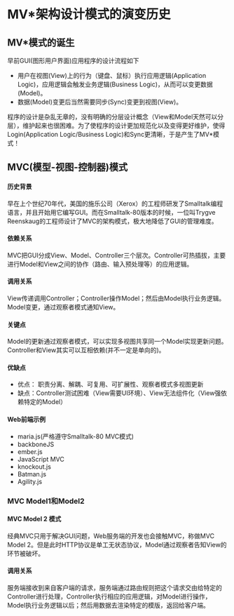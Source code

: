 # MV*架构设计模式的演变历史

## MV*模式的诞生

早前GUI(图形用户界面)应用程序的设计流程如下

- 用户在视图(View)上的行为（键盘、鼠标）执行应用逻辑(Application Logic)，应用逻辑会触发业务逻辑(Business Logic)，从而可以变更数据(Model)。
- 数据(Model)变更后当然需要同步(Sync)变更到视图(View)。

程序的设计是杂乱无章的，没有明确的分层设计概念（View和Model天然可以分层），维护起来也很困难。为了使程序的设计更加规范化以及变得更好维护，使得Login(Application Logic/Business Logic)和Sync更清晰，于是产生了MV*模式！

## MVC(模型-视图-控制器)模式

#### 历史背景

早在上个世纪70年代，美国的施乐公司（Xerox）的工程师研发了Smalltalk编程语言，并且开始用它编写GUI。而在Smalltalk-80版本的时候，一位叫Trygve Reenskaug的工程师设计了MVC的架构模式，极大地降低了GUI的管理难度。

#### 依赖关系

MVC把GUI分成View、Model、Controller三个层次。Controller可热插拔，主要进行Model和View之间的协作（路由、输入预处理等）的应用逻辑。

#### 调用关系

View传递调用Controller；Controller操作Model；然后由Model执行业务逻辑。Model变更，通过观察者模式通知View。

#### 关键点

Model的更新通过观察者模式，可以实现多视图共享同一个Model实现更新问题。Controller和View其实可以互相依赖(并不一定是单向的)。

#### 优缺点

- 优点： 职责分离、解耦、可复用、可扩展性、观察者模式多视图更新
- 缺点：Controller测试困难（View需要UI环境）、View无法组件化（View强依赖特定的Model）

#### Web前端示例

- maria.js(严格遵守Smalltalk-80 MVC模式)
- backboneJS
- ember.js
- JavaScript MVC
- knockout.js
- Batman.js
- Agility.js


### MVC Model1和Model2
#### 


#### MVC Model 2 模式

经典MVC只用于解决GUI问题，Web服务端的开发也会接触MVC，称做MVC Model 2。但是此时HTTP协议是单工无状态协议，Model通过观察者告知View的环节被破坏。

#### 调用关系

服务端接收到来自客户端的请求，服务端通过路由规则把这个请求交由给特定的Controller进行处理，Controller执行相应的应用逻辑，对Model进行操作，Model执行业务逻辑以后；然后用数据去渲染特定的模版，返回给客户端。














